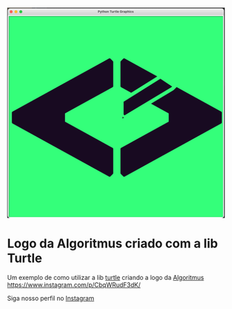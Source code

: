 ![Algoritmus](logo.png "Algoritmus")

# Logo da Algoritmus criado com a lib Turtle
Um exemplo de como utilizar a lib [turtle](https://docs.python.org/3/library/turtle.html) criando a logo da [Algoritmus](https://www.instagram.com/algoritmus_br/)
https://www.instagram.com/p/CbqWRudF3dK/

Siga nosso perfil no [Instagram](https://www.instagram.com/algoritmus_br/)
